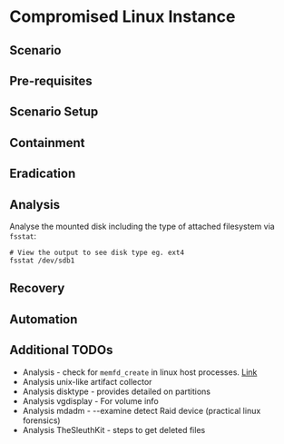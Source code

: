 # Compromised Linux Instance

## Scenario

## Pre-requisites

## Scenario Setup

## Containment

## Eradication

## Analysis

Analyse the mounted disk including the type of attached filesystem via `fsstat`: 

```
# View the output to see disk type eg. ext4
fsstat /dev/sdb1
```

## Recovery

## Automation

## Additional TODOs

- Analysis - check for `memfd_create` in linux host processes. [Link](https://x.com/CraigHRowland/status/1629780744305295360?s=20)
- Analysis unix-like artifact collector
- Analysis disktype - provides detailed on partitions
- Analysis vgdisplay - For volume info
- Analysis mdadm - --examine detect Raid device (practical linux forensics)
- Analysis TheSleuthKit - steps to get deleted files 
